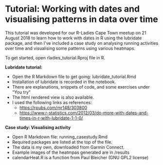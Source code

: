 # Tutorial: Working with dates and visualising patterns in data over time

This tutorial was developed for our R-Ladies Cape Town meetup on 21 August 2018 to learn how to work with dates in R using the lubridate package, and then I've included a case study on analysing running activities over time and visualising some patterns using various heatmaps.

To get started, open rladies_tutorial.Rproj file in R.

**Lubridate tutorial:**

- Open the R Markdown file to get going: lubridate_tutorial.Rmd
- Installation of lubridate is recorded in the notebook.
- There are explanations, snippets of code, and some exercises under "You try"
- The html rendered view is also available.
- I used the following links as references:
  - https://rpubs.com/mr148/303800
  - https://www.r-statistics.com/2012/03/do-more-with-dates-and-times-in-r-with-lubridate-1-1-0/
  

**Case study: Visualising activity**

- Open R Markdown file: running_casestudy.Rmd
- Required packages are listed at the top of the file.
- The data is my own, downloaded from Garmin Connect.
- Example images of the heatmpas generated are in /results
- calendarHeat.R is a function from Paul Bleicher (GNU GPL2 license)
